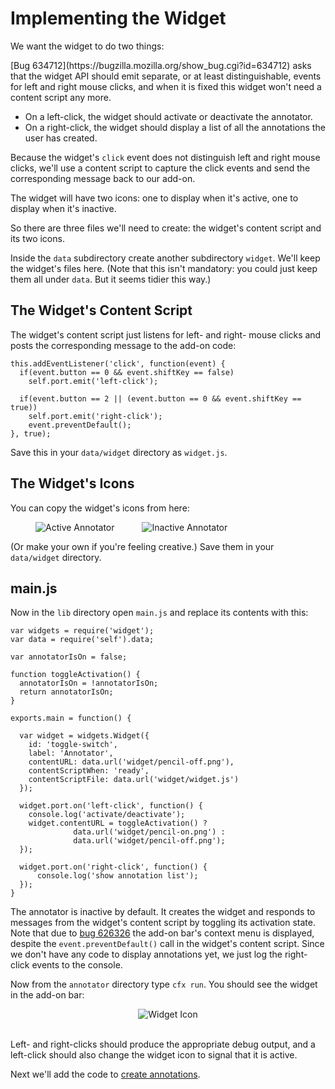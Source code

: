 # Implementing the Widget #

We want the widget to do two things:

<span class="aside">
[Bug 634712](https://bugzilla.mozilla.org/show_bug.cgi?id=634712) asks that
the widget API should emit separate, or at least distinguishable, events for
left and right mouse clicks, and when it is fixed this widget won't need a
content script any more.</span>

* On a left-click, the widget should activate or deactivate the annotator.
* On a right-click, the widget should display a list of all the annotations
the user has created.

Because the widget's `click` event does not distinguish left and right mouse
clicks, we'll use a content script to capture the click events and send the
corresponding message back to our add-on.

The widget will have two icons: one to display when it's active, one to display
when it's inactive.

So there are three files we'll need to create: the widget's content script and
its two icons.

Inside the `data` subdirectory create another subdirectory `widget`. We'll
keep the widget's files here. (Note that this isn't mandatory: you could just
keep them all under `data`.  But it seems tidier this way.)

## The Widget's Content Script ##

The widget's content script just listens for left- and right- mouse clicks and
posts the corresponding message to the add-on code:

    this.addEventListener('click', function(event) {
      if(event.button == 0 && event.shiftKey == false)
        self.port.emit('left-click');

      if(event.button == 2 || (event.button == 0 && event.shiftKey == true))
        self.port.emit('right-click');
        event.preventDefault();
    }, true);

Save this in your `data/widget` directory as `widget.js`.

## The Widget's Icons ##

You can copy the widget's icons from here:

<img style="margin-left:40px; margin-right:20px;" src="static-files/media/annotator/pencil-on.png" alt="Active Annotator">
<img style="margin-left:20px; margin-right:20px;" src="static-files/media/annotator/pencil-off.png" alt="Inactive Annotator">

(Or make your own if you're feeling creative.) Save them in your `data/widget` directory.

## main.js ##

Now in the `lib` directory open `main.js` and replace its contents with this:

    var widgets = require('widget');
    var data = require('self').data;

    var annotatorIsOn = false;

    function toggleActivation() {
      annotatorIsOn = !annotatorIsOn;
      return annotatorIsOn;
    }

    exports.main = function() {

      var widget = widgets.Widget({
        id: 'toggle-switch',
        label: 'Annotator',
        contentURL: data.url('widget/pencil-off.png'),
        contentScriptWhen: 'ready',
        contentScriptFile: data.url('widget/widget.js')
      });

      widget.port.on('left-click', function() {
        console.log('activate/deactivate');
        widget.contentURL = toggleActivation() ?
                  data.url('widget/pencil-on.png') :
                  data.url('widget/pencil-off.png');
      });

      widget.port.on('right-click', function() {
          console.log('show annotation list');
      });
    }

The annotator is inactive by default. It creates the widget and responds to
messages from the widget's content script by toggling its activation state.
<span class="aside">Note that due to
[bug 626326](https://bugzilla.mozilla.org/show_bug.cgi?id=626326) the add-on
bar's context menu is displayed, despite the `event.preventDefault()` call
in the widget's content script.</span>
Since we don't have any code to display annotations yet, we just log the
right-click events to the console.

Now from the `annotator` directory type `cfx run`. You should see the widget
in the add-on bar:

<div align="center">
<img src="static-files/media/annotator/widget-icon.png" alt="Widget Icon">
</div>
<br>

Left- and right-clicks should produce the appropriate debug output, and a
left-click should also change the widget icon to signal that it is active.

Next we'll add the code to
[create annotations](dev-guide/addon-development/annotator/creating.html).

